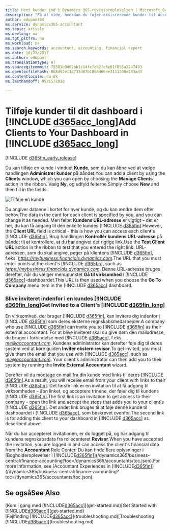 ```yaml
---
title: Hent kunder ind i Dynamics 365-revisioroplevelsen | Microsoft Docs
description: "Få at vide, hvordan du føjer eksisterende kunder til Accountant Hub til Dynamics 365."
author: edupont04
ms.service: dynamics365-accountant
ms.topic: article
ms.devlang: na
ms.tgt_pltfrm: na
ms.workload: na
ms.search.keywords: accountant, accounting, financial report
ms.date: 10/23/2017
ms.author: edupont
ms.translationtype: HT
ms.sourcegitcommit: 75501b9402bb1c14fcfeb2fc6e61f055a2247493
ms.openlocfilehash: 8b8d92e114733d87b1866d66ee3111208e233ad3
ms.contentlocale: da-dk
ms.lasthandoff: 05/15/2018

---
```

# <a name="add-clients-to-your-dashboard-in-include-d365acclongincludesd365acclongmdmd"></a><span data-ttu-id="0340d-103">Tilføje kunder til dit dashboard i [!INCLUDE [d365acc_long](includes/d365acc_long_md.md)]</span><span class="sxs-lookup"><span data-stu-id="0340d-103">Add Clients to Your Dashboard in [!INCLUDE [d365acc_long](includes/d365acc_long_md.md)]</span></span>
[!INCLUDE [d365fin_early_release](includes/d365fin_early_release.md.md)]

<span data-ttu-id="0340d-104">Du kan tilføje en kunde i vinduet **Kunde**, som du kan åbne ved at vælge handlingen **Administrer kunder** på båndet.</span><span class="sxs-lookup"><span data-stu-id="0340d-104">You can add a client by using the **Clients** window, which you can open by choosing the **Manage Clients** action in the ribbon.</span></span> <span data-ttu-id="0340d-105">Vælg **Ny**, og udfyld felterne.</span><span class="sxs-lookup"><span data-stu-id="0340d-105">Simply choose **New** and then fill in the fields.</span></span>  

![Tilføje en kunde](./media/accountant-add-client/manage-client.png)

<span data-ttu-id="0340d-107">Du angiver dataene i kortet for hver kunde, og du kan ændre dem efter behov.</span><span class="sxs-lookup"><span data-stu-id="0340d-107">The data in the card for each client is specified by you, and you can change it as needed.</span></span> <span data-ttu-id="0340d-108">Men feltet **Kundens URL-adresse** er vigtigt – det er her, du kan få adgang til den enkelte kundes [!INCLUDE [d365fin](includes/d365fin_md.md)].</span><span class="sxs-lookup"><span data-stu-id="0340d-108">However, the **Client URL** field is critical - this is how you can access each client's [!INCLUDE [d365fin](includes/d365fin_md.md)].</span></span> <span data-ttu-id="0340d-109">Brug handlingen **Kontrollér kundens URL-adresse** på båndet til at kontrollere, at du har angivet det rigtige link.</span><span class="sxs-lookup"><span data-stu-id="0340d-109">Use the **Test Client URL** action in the ribbon to test that you entered the right link.</span></span> <span data-ttu-id="0340d-110">URL-adressen, som du skal angive, peger på klientens [!INCLUDE [d365fin](includes/d365fin_md.md)], f.eks. *<https://mybusiness.financials.dynamics.com>*.</span><span class="sxs-lookup"><span data-stu-id="0340d-110">The URL that you must enter points at the client's [!INCLUDE [d365fin](includes/d365fin_md.md)], such as *<https://mybusiness.financials.dynamics.com>*.</span></span> <span data-ttu-id="0340d-111">Denne URL-adresse bruges derefter, når du vælger menupunktet **Gå til virksomhed** i [!INCLUDE [d365acc](includes/d365acc_md.md)]-dashboardet.</span><span class="sxs-lookup"><span data-stu-id="0340d-111">This URL is then used when you choose the **Go To Company** menu item in the [!INCLUDE [d365acc](includes/d365acc_md.md)] dashboard.</span></span>  

### <a name="get-invited-to-a-clients-include-d365finlongincludesd365finlongmdmd"></a><span data-ttu-id="0340d-112">Blive inviteret indenfor i en kundes [!INCLUDE [d365fin_long](includes/d365fin_long_md.md)]</span><span class="sxs-lookup"><span data-stu-id="0340d-112">Get Invited to a Client's [!INCLUDE [d365fin_long](includes/d365fin_long_md.md)]</span></span>
<span data-ttu-id="0340d-113">En virksomhed, der bruger [!INCLUDE [d365fin](includes/d365fin_md.md)], kan invitere dig indenfor i [!INCLUDE [d365fin](includes/d365fin_md.md)] som deres eksterne regnskabsmedarbejder.</span><span class="sxs-lookup"><span data-stu-id="0340d-113">A company who use [!INCLUDE [d365fin](includes/d365fin_md.md)] can invite you to [!INCLUDE [d365fin](includes/d365fin_md.md)] as their external accountant.</span></span> <span data-ttu-id="0340d-114">For at blive inviteret skal du give dem den mailadresse, du bruger i forbindelse med [!INCLUDE [d365acc](includes/d365acc_md.md)], f.eks. <em>me@accountant.com</em>. Kundens administrator kan derefter føje dig til deres system ved at køre guiden **Inviter ekstern revisor**.</span><span class="sxs-lookup"><span data-stu-id="0340d-114">To get invited, you must give them the email that you use with [!INCLUDE [d365acc](includes/d365acc_md.md)], such as <em>me@accountant.com</em>. Your client's administrator can then add you to their system by running the **Invite External Accountant** wizard.</span></span>  

<span data-ttu-id="0340d-115">Derefter vil du modtage en mail fra din kunde med links til deres [!INCLUDE [d365fin](includes/d365fin_md.md)].</span><span class="sxs-lookup"><span data-stu-id="0340d-115">As a result, you will receive email from your client with links to their [!INCLUDE [d365fin](includes/d365fin_md.md)].</span></span> <span data-ttu-id="0340d-116">Det første link er en invitation til at få adgang til virksomheden – åbn linket, og acceptere trinene, der føjer dig til kundens [!INCLUDE [d365fin](includes/d365fin_md.md)].</span><span class="sxs-lookup"><span data-stu-id="0340d-116">The first link is an invitation to get access to their company - open the link and accept the steps that adds you to your client's [!INCLUDE [d365fin](includes/d365fin_md.md)].</span></span> <span data-ttu-id="0340d-117">Det andet link bruges til at føje denne kunde til dashboardet i [!INCLUDE [d365acc](includes/d365acc_md.md)], som beskrevet ovenfor.</span><span class="sxs-lookup"><span data-stu-id="0340d-117">The second link is for adding this client to your dashboard in [!INCLUDE [d365acc](includes/d365acc_md.md)] as described above.</span></span>  

<span data-ttu-id="0340d-118">Når du har accepteret invitationen, er du logget på, og har adgang til kundens regnskabsdata fra rollecenteret **Revisor**.</span><span class="sxs-lookup"><span data-stu-id="0340d-118">When you have accepted the invitation, you are logged in and can access the client's financial data from the **Accountant** Role Center.</span></span> <span data-ttu-id="0340d-119">Du kan finde flere oplysninger i [Bogholderoplevelser i [!INCLUDE[d365fin](includes/d365fin_md.md)]](/dynamics365/business-central/finance-accounting?toc=/dynamics365/accountants/toc.json).</span><span class="sxs-lookup"><span data-stu-id="0340d-119">For more information, see [Accountant Experiences in [!INCLUDE[d365fin](includes/d365fin_md.md)]](/dynamics365/business-central/finance-accounting?toc=/dynamics365/accountants/toc.json).</span></span>  

## <a name="see-also"></a><span data-ttu-id="0340d-120">Se også</span><span class="sxs-lookup"><span data-stu-id="0340d-120">See Also</span></span>
<span data-ttu-id="0340d-121">[Kom i gang med [!INCLUDE[d365acc](includes/d365acc_md.md)]](get-started.md)</span><span class="sxs-lookup"><span data-stu-id="0340d-121">[Get Started with [!INCLUDE[d365acc](includes/d365acc_md.md)]](get-started.md)</span></span>  
<span data-ttu-id="0340d-122">[Fejlfinding [!INCLUDE[d365acc](includes/d365acc_md.md)]](troubleshooting.md)</span><span class="sxs-lookup"><span data-stu-id="0340d-122">[Troubleshooting [!INCLUDE[d365acc](includes/d365acc_md.md)]](troubleshooting.md)</span></span>  

